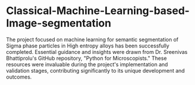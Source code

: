 # Classical-Machine-Learning-based-Image-segmentation

The project focused on machine learning for semantic segmentation of Sigma phase particles in High entropy alloys has been successfully completed. 
Essential guidance and insights were drawn from Dr. Sreenivas Bhattiprolu's GitHub repository, "Python for Microscopists." 
These resources were invaluable during the project's implementation and validation stages, contributing significantly to its unique development and outcomes.
